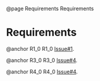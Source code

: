 @page Requirements Requirements

# Requirements

@anchor R1_0 R1_0 [Issue#1](https://github.com/WSUCEG-7140/ScriptableWordsDesignExample/issues/1).

@anchor R3_0 R3_0 [Issue#4](https://github.com/WSUCEG-7140/ScriptableWordsDesignExample/issues/3).

@anchor R4_0 R4_0 [Issue#4](https://github.com/WSUCEG-7140/ScriptableWordsDesignExample/issues/4).
